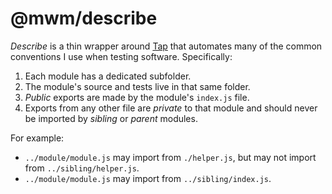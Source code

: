 # @mwm/describe

_Describe_ is a thin wrapper around [Tap][01] that automates many of the common conventions I use when testing software. Specifically:

1. Each module has a dedicated subfolder.
2. The module's source and tests live in that same folder.
3. _Public_ exports are made by the module's `index.js` file.
4. Exports from any other file are _private_ to that module and should never be
   imported by _sibling_ or _parent_ modules.

For example:

- `../module/module.js` may import from `./helper.js`, but may not import from
  `../sibling/helper.js`.
- `../module/module.js` may import from `../sibling/index.js`.

[01]: https://node-tap.org/
